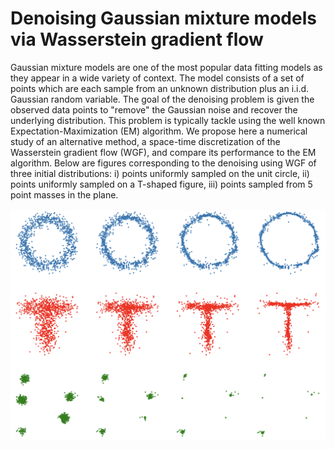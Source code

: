 # Denoising Gaussian mixture models via Wasserstein gradient flow

Gaussian mixture models are one of the most popular data fitting models as they appear in a wide variety
of context. The model consists of a set of points which are each sample from an unknown distribution plus an i.i.d. Gaussian random variable. The goal of the denoising problem is given the observed data points to "remove" the Gaussian noise and recover the underlying distribution. This problem is typically tackle using the well known Expectation-Maximization (EM) algorithm. We propose here a numerical study of an alternative method, a space-time discretization of the Wasserstein gradient flow (WGF), and compare its performance to the EM algorithm. Below are figures corresponding to the denoising using WGF of three initial distributions: i) points uniformly sampled on the unit circle, ii) points uniformly sampled on a T-shaped figure, iii) points sampled from 5 point masses in the plane.

![alt text](https://github.com/GuillaumeRemy92/gaussian-mixture/blob/main/Figure1-gmm.png?raw=true)
